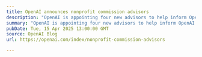 ```yaml
---
title: OpenAI announces nonprofit commission advisors
description: "OpenAI is appointing four new advisors to help inform OpenAI’s philanthropic efforts."
summary: "OpenAI is appointing four new advisors to help inform OpenAI’s philanthropic efforts."
pubDate: Tue, 15 Apr 2025 13:00:00 GMT
source: OpenAI Blog
url: https://openai.com/index/nonprofit-commission-advisors

---
```


